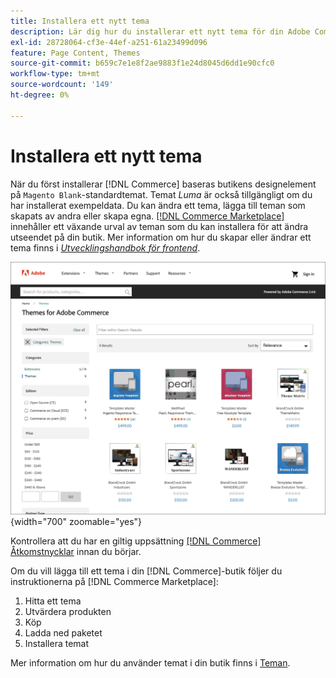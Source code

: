 ```yaml
---
title: Installera ett nytt tema
description: Lär dig hur du installerar ett nytt tema för din Adobe Commerce eller Magento Open Source Store.
exl-id: 28728064-cf3e-44ef-a251-61a23499d096
feature: Page Content, Themes
source-git-commit: b659c7e1e8f2ae9883f1e24d8045d6dd1e90cfc0
workflow-type: tm+mt
source-wordcount: '149'
ht-degree: 0%

---
```


# Installera ett nytt tema

När du först installerar [!DNL Commerce] baseras butikens designelement på `Magento Blank`-standardtemat. Temat _Luma_ är också tillgängligt om du har installerat exempeldata. Du kan ändra ett tema, lägga till teman som skapats av andra eller skapa egna. [[!DNL Commerce Marketplace]](../getting-started/commerce-marketplace.md) innehåller ett växande urval av teman som du kan installera för att ändra utseendet på din butik. Mer information om hur du skapar eller ändrar ett tema finns i [_Utvecklingshandbok för frontend_](https://developer.adobe.com/commerce/frontend-core/guide/).

![[!DNL Commerce Marketplace]](./assets/marketplace-themes.png){width="700" zoomable="yes"}

Kontrollera att du har en giltig uppsättning [[!DNL Commerce] Åtkomstnycklar](https://experienceleague.adobe.com/docs/commerce-operations/installation-guide/prerequisites/authentication-keys.html) innan du börjar.

Om du vill lägga till ett tema i din [!DNL Commerce]-butik följer du instruktionerna på [!DNL Commerce Marketplace]:

1. Hitta ett tema
1. Utvärdera produkten
1. Köp
1. Ladda ned paketet
1. Installera temat

Mer information om hur du använder temat i din butik finns i [Teman](themes.md).
